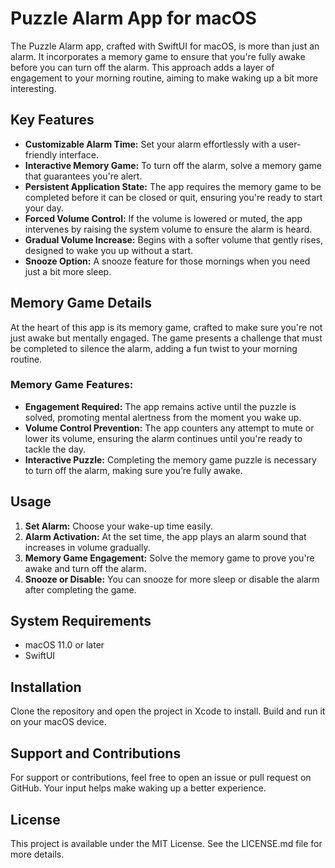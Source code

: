 # Puzzle Alarm App for macOS

The Puzzle Alarm app, crafted with SwiftUI for macOS, is more than just an alarm. It incorporates a memory game to ensure that you're fully awake before you can turn off the alarm. This approach adds a layer of engagement to your morning routine, aiming to make waking up a bit more interesting.

## Key Features

- **Customizable Alarm Time:** Set your alarm effortlessly with a user-friendly interface.
- **Interactive Memory Game:** To turn off the alarm, solve a memory game that guarantees you're alert.
- **Persistent Application State:** The app requires the memory game to be completed before it can be closed or quit, ensuring you're ready to start your day.
- **Forced Volume Control:** If the volume is lowered or muted, the app intervenes by raising the system volume to ensure the alarm is heard.
- **Gradual Volume Increase:** Begins with a softer volume that gently rises, designed to wake you up without a start.
- **Snooze Option:** A snooze feature for those mornings when you need just a bit more sleep.

## Memory Game Details

At the heart of this app is its memory game, crafted to make sure you're not just awake but mentally engaged. The game presents a challenge that must be completed to silence the alarm, adding a fun twist to your morning routine.

### Memory Game Features:

- **Engagement Required:** The app remains active until the puzzle is solved, promoting mental alertness from the moment you wake up.
- **Volume Control Prevention:** The app counters any attempt to mute or lower its volume, ensuring the alarm continues until you're ready to tackle the day.
- **Interactive Puzzle:** Completing the memory game puzzle is necessary to turn off the alarm, making sure you’re fully awake.

## Usage

1. **Set Alarm:** Choose your wake-up time easily.
2. **Alarm Activation:** At the set time, the app plays an alarm sound that increases in volume gradually.
3. **Memory Game Engagement:** Solve the memory game to prove you're awake and turn off the alarm.
4. **Snooze or Disable:** You can snooze for more sleep or disable the alarm after completing the game.

## System Requirements

- macOS 11.0 or later
- SwiftUI

## Installation

Clone the repository and open the project in Xcode to install. Build and run it on your macOS device.

## Support and Contributions

For support or contributions, feel free to open an issue or pull request on GitHub. Your input helps make waking up a better experience.

## License

This project is available under the MIT License. See the LICENSE.md file for more details.

